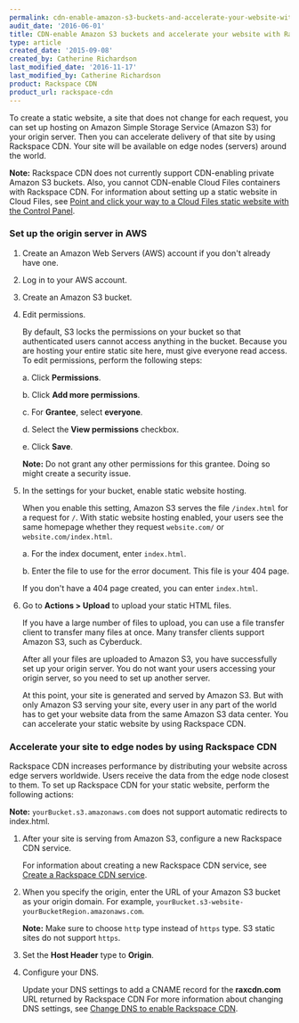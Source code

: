 ```yaml
---
permalink: cdn-enable-amazon-s3-buckets-and-accelerate-your-website-with-rackspace-cdn/
audit_date: '2016-06-01'
title: CDN-enable Amazon S3 buckets and accelerate your website with Rackspace CDN
type: article
created_date: '2015-09-08'
created_by: Catherine Richardson
last_modified_date: '2016-11-17'
last_modified_by: Catherine Richardson
product: Rackspace CDN
product_url: rackspace-cdn
---
```


To create a static website, a site that does not change for each
request, you can set up hosting on Amazon Simple Storage Service
(Amazon S3) for your origin server. Then you can accelerate delivery of
that site by using Rackspace CDN. Your site will be available on edge
nodes (servers) around the world.

**Note:** Rackspace CDN does not currently support CDN-enabling
private Amazon S3 buckets. Also, you cannot
CDN-enable Cloud Files containers with Rackspace CDN. For
information about setting up a static website in Cloud Files, see [Point
and click your way to a Cloud Files static website with the Control
Panel](https://www.rackspace.com/blog/point-and-click-your-way-to-a-cloud-files-static-website-with-the-control-panel/).

### Set up the origin server in AWS

1. Create an Amazon Web Servers (AWS) account if you
don't already have one.

2. Log in to your AWS account.

3. Create an Amazon S3 bucket.

4. Edit permissions.

   By default, S3 locks the permissions on your bucket so that authenticated users cannot access anything in the bucket. Because you are hosting your entire static site here, must give everyone read access. To edit permissions, perform the following steps:

   a. Click **Permissions**.

   b. Click **Add more permissions**.

   c. For **Grantee**, select **everyone**.

   d. Select the **View permissions** checkbox.

   e. Click **Save**.

   **Note:** Do not grant any other permissions for this grantee. Doing so might create a security issue.

5. In the settings for your bucket, enable static website
hosting.

   When you enable this setting, Amazon S3 serves the file `/index.html` for a request for `/`. With static website hosting enabled, your users see the same homepage whether they request `website.com/` or `website.com/index.html`.

   a. For the index document, enter `index.html`.

   b. Enter the file to use for the error document. This file is your 404 page.

      If you don't have a 404 page created, you can enter `index.html`.

6. Go to **Actions > Upload** to upload your static HTML files.

   If you have a large number of files to upload, you can use a file transfer client to transfer many files at once. Many transfer clients support Amazon S3, such as Cyberduck.

   After all your files are uploaded to Amazon S3, you have successfully set up your origin server. You do not want your users accessing your origin server, so you need to set up another server.

   At this point, your site is generated and served by Amazon S3. But with only Amazon S3 serving your site, every user in any part of the world has to get your website data from the same Amazon S3 data center. You can accelerate your static website by using Rackspace CDN.

### Accelerate your site to edge nodes by using Rackspace CDN

Rackspace CDN increases performance by distributing your website
across edge servers worldwide. Users receive the data from the edge node
closest to them. To set up Rackspace CDN for your static website,
perform the following actions:

**Note:** `yourBucket.s3.amazonaws.com` does not support automatic redirects to index.html.


1. After your site is serving from Amazon S3, configure a new Rackspace CDN service.

   For information about creating a new Rackspace CDN service, see [Create a Rackspace CDN service](/support/how-to/create-a-rackspace-cdn-service).

2. When you specify the origin, enter the URL of your Amazon S3 bucket as your origin domain. For example, `yourBucket.s3-website-yourBucketRegion.amazonaws.com`. 

   **Note:** Make sure to choose `http` type instead of `https` type. S3 static sites do not support `https`. 

3. Set the **Host Header** type to **Origin**.

4. Configure your DNS.

   Update your DNS settings to add a CNAME record for the **raxcdn.com** URL returned by Rackspace CDN For more information about changing DNS settings, see [Change DNS to enable Rackspace CDN](/support/how-to/change-dns-to-enable-rackspace-cdn).
